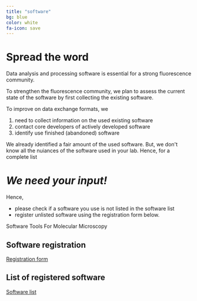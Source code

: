 ```yaml
---
title: "software"
bg: blue
color: white
fa-icon: save
---
```


# Spread the word

Data analysis and processing software is essential for a strong fluorescence community.

To strengthen the fluorescence community, we plan to assess the current state of the software by 
first collecting the existing software. 

To improve on data exchange formats, we

1. need to collect information on the used existing software
2. contact core developers of actively developed software 
3. identify use finished (abandoned) software 

We already identified a fair amount of the used software. But, we don't know all the nuiances
of the software used in your lab. Hence, for a complete list


# *We need your input!*

Hence,

* please check if a software you use is not listed in the software list
* register unlisted software using the registration form below.

Software Tools For Molecular Microscopy

## Software registration

[Registration form](https://docs.google.com/forms/d/1l1ELDjToHwtcE8mk9TFzpddw0o0Vg4onIMXg4i3aYG8/edit "Register software")


## List of registered software

[Software list](https://script.google.com/macros/s/AKfycbyW9foZMe1Ijhp1cWlmzax0dSlGu0poZBM5ZTQyWKD_7OB7Yd4H/exec "List of registered software")

